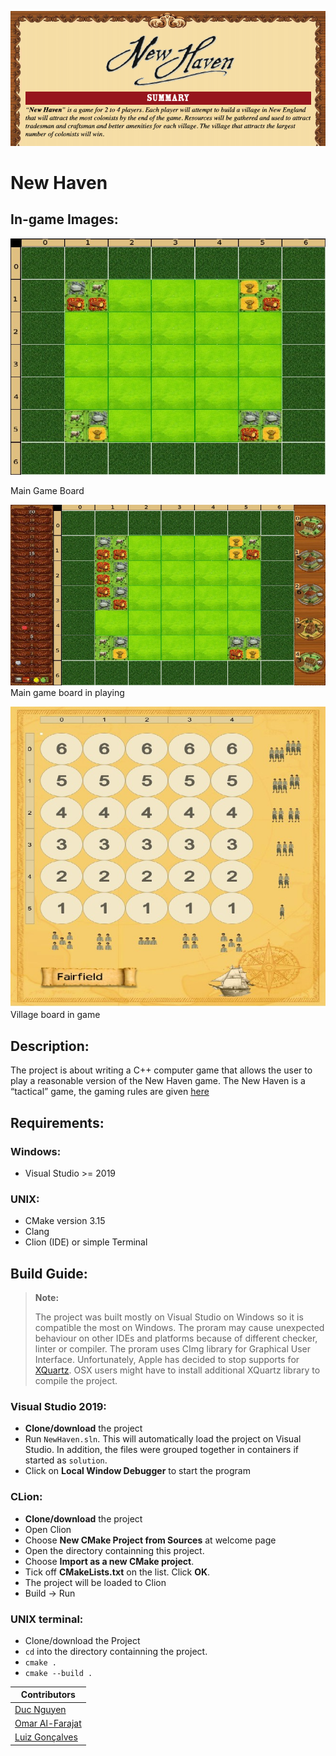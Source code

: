 ![intro](intro.png)

# New Haven
## In-game Images:
![gbDefault](ingameImg/gameboard.jpg)

Main Game Board

![gbplaying](ingameImg/gameboardPlaying.jpg)
Main game board in playing

![VGMap](ingameImg/VGBoard.jpg)
Village board in game

## Description:
The project is about writing a C++ computer game that allows the user to play a reasonable version of the New Haven game. The New Haven is a “tactical” game, the gaming rules are given [here](./docs/gamerules.pdf)

## Requirements:
### Windows:
+ Visual Studio >= 2019

### UNIX:
+ CMake version 3.15
+ Clang 
+ Clion (IDE) or simple Terminal

## Build Guide:
> **Note:**
>
> The project was built mostly on Visual Studio on Windows so it is compatible the most on Windows. 
> The proram may cause unexpected behaviour on other IDEs and platforms because of different checker, linter or compiler. 
> The proram uses CImg library for Graphical User Interface. Unfortunately, Apple has decided to stop supports for [XQuartz](https://www.xquartz.org/). OSX users might have to install additional XQuartz library to compile the project.


### Visual Studio 2019:
+ **Clone/download** the project
+ Run `NewHaven.sln`. This will automatically load the project on Visual Studio. In addition, the files were grouped together in containers if started as `solution`.
+ Click on **Local Window Debugger** to start the program


### CLion:

+ **Clone/download** the project
+ Open Clion
+ Choose **New CMake Project from Sources** at welcome page
+ Open the directory containning this project.
+ Choose **Import as a new CMake project**.
+ Tick off **CMakeLists.txt** on the list. Click **OK**.
+ The project will be loaded to Clion
+ Build -> Run 

### UNIX terminal:

+ Clone/download the Project
+ `cd` into the directory containning the project.
+ `cmake .`
+ `cmake --build .`

| Contributors |
| --------------- |
| [Duc Nguyen](https://github.com/DukeNgn)      |
| [Omar Al-Farajat](https://github.com/OmarAlFarajat) |
| [Luiz Gonçalves](https://github.com/lgonc)  |

